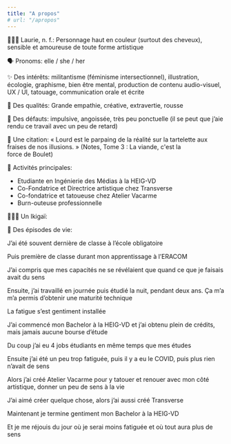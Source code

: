 ```yaml
---
title: "A propos"
# url: "/apropos"
---
```


👩🏻‍🦰 Laurie, n. f.: Personnage haut en couleur (surtout des cheveux), sensible et amoureuse de toute forme artistique 

🗣 Pronoms: elle / she / her

✨ Des intérêts: militantisme (féminisme intersectionnel), illustration, écologie, graphisme, bien être mental, production de contenu audio-visuel, UX / UI, tatouage, communication orale et écrite

🌝 Des qualités: Grande empathie, créative, extravertie, rousse

🌚 Des défauts: impulsive, angoissée, très peu ponctuelle (il se peut que j’aie rendu ce travail avec un peu de retard)

🧱 Une citation: « Lourd est le parpaing de la réalité sur la tartelette aux fraises de nos illusions. » (Notes, Tome 3 : La viande, c'est la force de Boulet)

🧶 Activités principales:
- Etudiante en Ingénierie des Médias à la HEIG-VD
- Co-Fondatrice et Directrice artistique chez Transverse
- Co-fondatrice et tatoueuse chez Atelier Vacarme
- Burn-outeuse professionnelle

🧘🏻‍♀️ Un Ikigaï:





🍋 Des épisodes de vie:

J’ai été souvent dernière de classe à l’école obligatoire

Puis première de classe durant mon apprentissage à l’ERACOM 

J’ai compris que mes capacités ne se révélaient que quand ce que je faisais avait du sens

Ensuite, j’ai travaillé en journée puis étudié la nuit, pendant deux ans. Ça m’a m’a permis d’obtenir une maturité technique

La fatigue s’est gentiment installée

J’ai commencé mon Bachelor à la HEIG-VD et j’ai obtenu plein de crédits, mais jamais aucune bourse d’étude

Du coup j’ai eu 4 jobs étudiants en même temps que mes études

Ensuite j’ai été un peu trop fatiguée, puis il y a eu le COVID, puis plus rien n’avait de sens

Alors j’ai créé Atelier Vacarme pour y tatouer et renouer avec mon côté artistique, donner un peu de sens à la vie

J’ai aimé créer quelque chose, alors j’ai aussi créé Transverse

Maintenant je termine gentiment mon Bachelor à la HEIG-VD

Et je me réjouis du jour où je serai moins fatiguée et où tout aura plus de sens 


